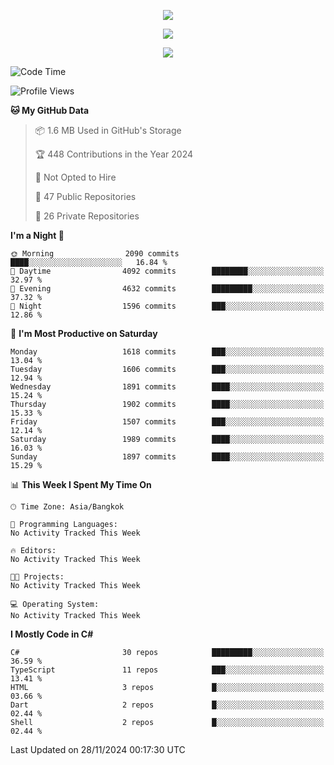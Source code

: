<p align="center">
  <a href="say-hi.gif"> 
    <img align="center" src="say-hi.gif"/>
  </a>
</p>
<p align="center">
  <a href="https://github.com/htthinh1999">
    <img align="center" src="https://github-readme-stats-kappa-pink.vercel.app/api?username=htthinh1999&show_icons=true&count_private=true&theme=dracula"/>
  </a>
</p>
<p align="center">
  <a href="https://github.com/htthinh1999">
    <img src="https://github-readme-stats-kappa-pink.vercel.app/api/top-langs/?username=htthinh1999&layout=compact&langs_count=6&count_private=true&hide=tsql,hlsl,glsl,shaderlab&theme=dracula"/>
  </a>
</p>

<!--START_SECTION:waka-->
![Code Time](http://img.shields.io/badge/Code%20Time-0%20secs-blue)

![Profile Views](http://img.shields.io/badge/Profile%20Views-0-blue)

**🐱 My GitHub Data** 

> 📦 1.6 MB Used in GitHub's Storage 
 > 
> 🏆 448 Contributions in the Year 2024
 > 
> 🚫 Not Opted to Hire
 > 
> 📜 47 Public Repositories 
 > 
> 🔑 26 Private Repositories 
 > 
**I'm a Night 🦉** 

```text
🌞 Morning                2090 commits        ████░░░░░░░░░░░░░░░░░░░░░   16.84 % 
🌆 Daytime                4092 commits        ████████░░░░░░░░░░░░░░░░░   32.97 % 
🌃 Evening                4632 commits        █████████░░░░░░░░░░░░░░░░   37.32 % 
🌙 Night                  1596 commits        ███░░░░░░░░░░░░░░░░░░░░░░   12.86 % 
```
📅 **I'm Most Productive on Saturday** 

```text
Monday                   1618 commits        ███░░░░░░░░░░░░░░░░░░░░░░   13.04 % 
Tuesday                  1606 commits        ███░░░░░░░░░░░░░░░░░░░░░░   12.94 % 
Wednesday                1891 commits        ████░░░░░░░░░░░░░░░░░░░░░   15.24 % 
Thursday                 1902 commits        ████░░░░░░░░░░░░░░░░░░░░░   15.33 % 
Friday                   1507 commits        ███░░░░░░░░░░░░░░░░░░░░░░   12.14 % 
Saturday                 1989 commits        ████░░░░░░░░░░░░░░░░░░░░░   16.03 % 
Sunday                   1897 commits        ████░░░░░░░░░░░░░░░░░░░░░   15.29 % 
```


📊 **This Week I Spent My Time On** 

```text
🕑︎ Time Zone: Asia/Bangkok

💬 Programming Languages: 
No Activity Tracked This Week

🔥 Editors: 
No Activity Tracked This Week

🐱‍💻 Projects: 
No Activity Tracked This Week

💻 Operating System: 
No Activity Tracked This Week
```

**I Mostly Code in C#** 

```text
C#                       30 repos            █████████░░░░░░░░░░░░░░░░   36.59 % 
TypeScript               11 repos            ███░░░░░░░░░░░░░░░░░░░░░░   13.41 % 
HTML                     3 repos             █░░░░░░░░░░░░░░░░░░░░░░░░   03.66 % 
Dart                     2 repos             █░░░░░░░░░░░░░░░░░░░░░░░░   02.44 % 
Shell                    2 repos             █░░░░░░░░░░░░░░░░░░░░░░░░   02.44 % 
```




 Last Updated on 28/11/2024 00:17:30 UTC
<!--END_SECTION:waka-->
